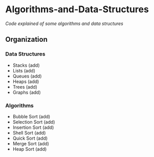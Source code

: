 # Algorithms-and-Data-Structures
_Code explained of some algorithms and data structures_

## Organization

### Data Structures
* Stacks (add)
* Lists (add)
* Queues (add)
* Heaps (add)
* Trees (add)
* Graphs (add)

### Algorithms
* Bubble Sort (add)
* Selection Sort (add)
* Insertion Sort (add)
* Shell Sort (add)
* Quick Sort (add)
* Merge Sort (add)
* Heap Sort (add)